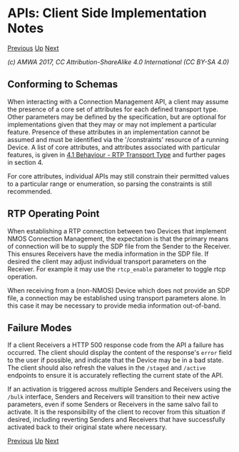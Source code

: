 # APIs: Client Side Implementation Notes
[Previous](2.0._APIs.md) [Up](..) [Next](2.2._APIs_-_Server_Side_Implementation.md)

_(c) AMWA 2017, CC Attribution-ShareAlike 4.0 International (CC BY-SA 4.0)_

## Conforming to Schemas

When interacting with a Connection Management API, a client may assume the presence of a core set of attributes for each defined transport type. Other parameters may be defined by the specification, but are optional for implementations given that they may or may not implement a particular feature. Presence of these attributes in an implementation cannot be assumed and must be identified via the '/constraints' resource of a running Device. A list of core attributes, and attributes associated with particular features, is given in [4.1 Behaviour - RTP Transport Type](4.1._Behaviour_-_RTP_Transport_Type.md) and further pages in section 4.

For core attributes, individual APIs may still constrain their permitted values to a particular range or enumeration, so parsing the constraints is still recommended.


## RTP Operating Point

When establishing a RTP connection between two Devices that implement NMOS Connection Management, the expectation is that the primary means of connection will be to supply the SDP file from the Sender to the Receiver. This ensures Receivers have the media information in the SDP file. If desired the client may adjust individual transport parameters on the Receiver. For example it may use the `rtcp_enable` parameter to toggle rtcp operation.

When receiving from a (non-NMOS) Device which does not provide an SDP file, a connection may be established using transport parameters alone. In this case it may be necessary to provide media information out-of-band.

## Failure Modes

If a client Receivers a HTTP 500 response code from the API a failure has occurred. The client should display the content of the response's `error` field to the user if possible, and indicate that the Device may be in a bad state. The client should also refresh the values in the `/staged` and `/active` endpoints to ensure it is accurately reflecting the current state of the API.

If an activation is triggered across multiple Senders and Receivers using the `/bulk` interface, Senders and Receivers will transition to their new active parameters, even if some Senders or Receivers in the same salvo fail to activate. It is the responsibility of the client to recover from this situation if desired, including reverting Senders and Receivers that have successfully activated back to their original state where necessary.

[Previous](2.0._APIs.md) [Up](..) [Next](2.2._APIs_-_Server_Side_Implementation.md)
